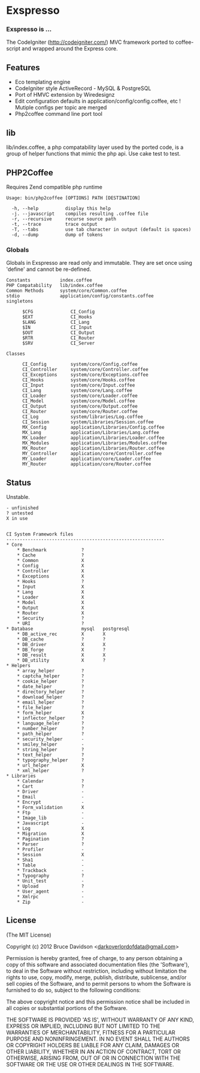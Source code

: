 # Exspresso


### Exspresso is ...

  The CodeIgniter (<http://codeigniter.com/>) MVC framework ported to coffee-script and wrapped around the Express core.


## Features

* Eco templating engine
* CodeIgniter style ActiveRecord - MySQL & PostgreSQL
* Port of HMVC extension by Wiredesignz
* Edit configuration defaults in application/config/config.coffee, etc
    ! Mutiple configs per topic are merged
* Php2coffee command line port tool

## lib

  lib/index.coffee, a php compatability layer used by the ported code,
  is a group of helper functions that mimic the php api.
  Use cake test to test.


## PHP2Coffee

  Requires Zend compatible php runtime

    Usage: bin/php2coffee [OPTIONS] PATH [DESTINATION]

      -h, --help          display this help
      -j. --javascript    compiles resulting .coffee file
      -r, --recursive     recurse source path
      -t, --trace         trace output
      -T, --tabs          use tab character in output (default is spaces)
      -d, --dump          dump of tokens


### Globals

Globals in Exspresso are read only and immutable.
They are set once using 'define' and cannot be re-defined.

    Constants           index.coffee
    PHP Compatability   lib/index.coffee
    Common Methods      system/core/Common.coffee
    stdio               application/config/constants.coffee
    singletons

          $CFG              CI_Config
          $EXT              CI_Hooks
          $LANG             CI_Lang
          $IN               CI_Input
          $OUT              CI_Output
          $RTR              CI_Router
          $SRV              CI_Server

    Classes

          CI_Config         system/core/Config.coffee
          CI_Controller     system/core/Controller.coffee
          CI_Exceptions     system/core/Exceptions.coffee
          CI_Hooks          system/core/Hooks.coffee
          CI_Input          system/core/Input.coffee
          CI_Lang           system/core/Lang.coffee
          CI_Loader         system/core/Loader.coffee
          CI_Model          system/core/Model.coffee
          CI_Output         system/core/Output.coffee
          CI_Router         system/core/Router.coffee
          CI_Log            system/libraries/Log.coffee
          CI_Session        system/Libraries/Session.coffee
          MX_Config         application/Libraries/Config.coffee
          MX_Lang           application/Libraries/Lang.coffee
          MX_Loader         application/Libraries/Loader.coffee
          MX_Modules        application/Libraries/Modules.coffee
          MX_Router         application/Libraries/Router.coffee
          MY_Controller     application/core/Controller.coffee
          MY_Loader         application/core/Loader.coffee
          MY_Router         application/core/Router.coffee




## Status

Unstable.

    - unfinished
    ? untested
    X in use


    CI System Framework files
    -----------------------------------------------------------
    * Core
        * Benchmark             ?
        * Cache                 ?
        * Common                X
        * Config                X
        * Controller            X
        * Exceptions            X
        * Hooks                 ?
        * Input                 X
        * Lang                  X
        * Loader                X
        * Model                 X
        * Output                X
        * Router                X
        * Security              ?
        * URI                   ?
    * Database                  mysql   postgresql
        * DB_active_rec         X       X
        * DB_cache              ?       ?
        * DB_driver             X       X
        * DB_forge              X       ?
        * DB_result             X       X
        * DB_utility            X       ?
    * Helpers
        * array_helper          ?
        * captcha_helper        ?
        * cookie_helper         ?
        * date_helper           ?
        * directory_helper      ?
        * download_helper       ?
        * email_helper          ?
        * file_helper           ?
        * form_helper           X
        * inflector_helper      ?
        * language_heler        ?
        * number_helper         ?
        * path_helper           ?
        * security_helper       -
        * smiley_helper         -
        * string_helper         ?
        * text_helper           ?
        * typography_helper     ?
        * url_helper            X
        * xml_helper            ?
    * Libraries
        * Calendar              ?
        * Cart                  ?
        * Driver                -
        * Email                 -
        * Encrypt               -
        * Form_validation       X
        * Ftp                   -
        * Image_lib             -
        * Javascript            -
        * Log                   X
        * Migration             X
        * Pagination            ?
        * Parser                ?
        * Profiler              -
        * Session               X
        * Sha1                  -
        * Table                 -
        * Trackback             -
        * Typography            ?
        * Unit_test             -
        * Upload                ?
        * User_agent            -
        * Xmlrpc                -
        * Zip                   -






## License

(The MIT License)

Copyright (c) 2012 Bruce Davidson &lt;darkoverlordofdata@gmail.com&gt;

Permission is hereby granted, free of charge, to any person obtaining
a copy of this software and associated documentation files (the
'Software'), to deal in the Software without restriction, including
without limitation the rights to use, copy, modify, merge, publish,
distribute, sublicense, and/or sell copies of the Software, and to
permit persons to whom the Software is furnished to do so, subject to
the following conditions:

The above copyright notice and this permission notice shall be
included in all copies or substantial portions of the Software.

THE SOFTWARE IS PROVIDED 'AS IS', WITHOUT WARRANTY OF ANY KIND,
EXPRESS OR IMPLIED, INCLUDING BUT NOT LIMITED TO THE WARRANTIES OF
MERCHANTABILITY, FITNESS FOR A PARTICULAR PURPOSE AND NONINFRINGEMENT.
IN NO EVENT SHALL THE AUTHORS OR COPYRIGHT HOLDERS BE LIABLE FOR ANY
CLAIM, DAMAGES OR OTHER LIABILITY, WHETHER IN AN ACTION OF CONTRACT,
TORT OR OTHERWISE, ARISING FROM, OUT OF OR IN CONNECTION WITH THE
SOFTWARE OR THE USE OR OTHER DEALINGS IN THE SOFTWARE.
